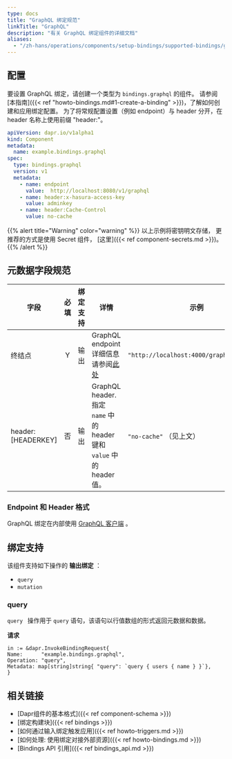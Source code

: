 ```yaml
---
type: docs
title: "GraphQL 绑定规范"
linkTitle: "GraphQL"
description: "有关 GraphQL 绑定组件的详细文档"
aliases:
  - "/zh-hans/operations/components/setup-bindings/supported-bindings/graphql/"
---
```


## 配置

要设置 GraphQL 绑定，请创建一个类型为 `bindings.graphql` 的组件。 请参阅[本指南]({{< ref "howto-bindings.md#1-create-a-binding" >}})，了解如何创建和应用绑定配置。 为了将常规配置设置（例如 endpoint）与 header 分开，在 header 名称上使用前缀 "header:"。


```yaml
apiVersion: dapr.io/v1alpha1
kind: Component
metadata:
  name: example.bindings.graphql
spec:
  type: bindings.graphql
  version: v1
  metadata:
    - name: endpoint
      value:  http://localhost:8080/v1/graphql
    - name: header:x-hasura-access-key
      value: adminkey
    - name: header:Cache-Control
      value: no-cache
```

{{% alert title="Warning" color="warning" %}}
以上示例将密钥明文存储， 更推荐的方式是使用 Secret 组件， [这里]({{< ref component-secrets.md >}})。
{{% /alert %}}

## 元数据字段规范

| 字段                 | 必填 | 绑定支持 | 详情                                                          | 示例                                        |
| ------------------ |:--:| ---- | ----------------------------------------------------------- | ----------------------------------------- |
| 终结点                | Y  | 输出   | GraphQL endpoint 详细信息请参阅[此处](#url-format)                   | `"http://localhost:4000/graphql/graphql"` |
| header:[HEADERKEY] | 否  | 输出   | GraphQL header. 指定 `name` 中的 header 键和 `value` 中的 header 值。 | `"no-cache"` （见上文）                        |

### Endpoint 和 Header 格式

GraphQL 绑定在内部使用 [GraphQL 客户端](https://github.com/machinebox/graphql) 。

## 绑定支持

该组件支持如下操作的 **输出绑定** ：

- `query`
- `mutation`

### query

`query ` 操作用于 `query` 语句，该语句以行值数组的形式返回元数据和数据。

**请求**

```golang
in := &dapr.InvokeBindingRequest{
Name:      "example.bindings.graphql",
Operation: "query",
Metadata: map[string]string{ "query": `query { users { name } }`},
}
```

## 相关链接

- [Dapr组件的基本格式]({{< ref component-schema >}})
- [绑定构建块]({{< ref bindings >}})
- [如何通过输入绑定触发应用]({{< ref howto-triggers.md >}})
- [如何处理: 使用绑定对接外部资源]({{< ref howto-bindings.md >}})
- [Bindings API 引用]({{< ref bindings_api.md >}})
